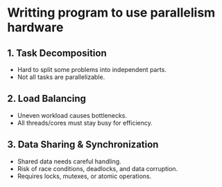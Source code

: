 # Writting program to use parallelism hardware

## 1. Task Decomposition
- Hard to split some problems into independent parts.
- Not all tasks are parallelizable.

## 2. Load Balancing
- Uneven workload causes bottlenecks.
- All threads/cores must stay busy for efficiency.

## 3. Data Sharing & Synchronization
- Shared data needs careful handling.
- Risk of race conditions, deadlocks, and data corruption.
- Requires locks, mutexes, or atomic operations.

